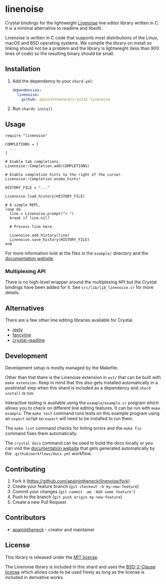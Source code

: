 # linenoise

Crystal bindings for the lightweight [Linenoise](https://github.com/antirez/linenoise) line editor library written in C. It is a minimal alternative to readline and libedit.

Linenoise is written in C code that supports most distributions of the Linux, macOS and BSD operating systems. We compile the library on install so linking should not be a problem and the library is lightwieght (less than 900 lines of code) so the resulting binary should be small.

## Installation

1. Add the dependency to your `shard.yml`:

   ```yaml
   dependencies:
     linenoise:
       github: apainintheneck/crystal-linenoise
   ```

2. Run `shards install`

## Usage

```crystal
require "linenoise"

COMPLETIONS = [
  ...
]

# Enable tab completions.
Linenoise::Completion.add(COMPLETIONS)

# Enable completion hints to the right of the cursor.
Linenoise::Completion.enabe_hints!

HISTORY_FILE = "..."

Linenoise.load_history(HISTORY_FILE)

# A simple REPL.
loop do
  line = Linenoise.prompt("> ")
  break if line.nil?

  # Process line here.

  Linenoise.add_history(line)
  Linenoise.save_history(HISTORY_FILE)
end
```

For more information look at the files in the `example/` directory and the [documentation website](https://apainintheneck.github.io/crystal-linenoise/).

### Multiplexing API

There is no high-level wrapper around the multiplexing API but the Crystal bindings have been added for it. See `src/lib/lib_linenoise.cr` for more details.

## Alternatives

There are a few other line editing libraries available for Crystal.

- [reply](https://github.com/I3oris/reply)
- [fancyline](https://github.com/Papierkorb/fancyline)
- [crystal-readline](https://github.com/crystal-lang/crystal-readline)

## Development

Development setup is mostly managed by the Makefile.

Other than that there is the Linenoise extension in `ext/` that can be built with `make extension`. Keep in mind that this also gets installed automatically in a postinstall step when this shard is included as a dependency and `shard install` is run.

Interactive testing is available using the `example/example.cr` program which allows you to check on different line editing features. It can be run with `make example`. The `make test` command runs tests on this example program using an `expect` script so `expect` will need to be installed to run them.

The `make lint` command checks for linting errors and the `make fix` command fixes them automatically.

The `crystal docs` command can be used to build the docs locally or you can visit the [documentation website](https://apainintheneck.github.io/crystal-linenoise/) that gets generated automatically by the `.github/workflows/docs.yml` workflow.

## Contributing

1. Fork it (<https://github.com/apainintheneck/linenoise/fork>)
2. Create your feature branch (`git checkout -b my-new-feature`)
3. Commit your changes (`git commit -am 'Add some feature'`)
4. Push to the branch (`git push origin my-new-feature`)
5. Create a new Pull Request

## Contributors

- [apainintheneck](https://github.com/apainintheneck) - creator and maintainer

## License

This library is released under the [MIT license](LICENSE).

The Linenoise library is included in this shard and uses the [BSD-2-Clause license](ext/LICENSE)
which allows code to be used freely as long as the license is included in derivative works.
